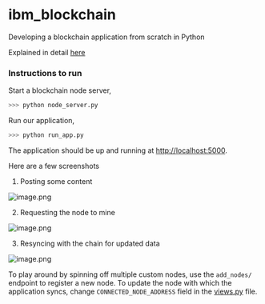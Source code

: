 # ibm_blockchain

Developing a blockchain application from scratch in Python

Explained in detail [here](https://www.ibm.com/developerworks/cloud/library/cl-develop-blockchain-app-in-python/index.html)

### Instructions to run

Start a blockchain node server,

```sh
>>> python node_server.py
```

Run our application,

```sh
>>> python run_app.py
```

The application should be up and running at [http://localhost:5000](http://localhost:5000).

Here are a few screenshots

1. Posting some content

![image.png](https://github.com/satwikkansal/ibm_blockchain/raw/master/screenshots/1.png)

2. Requesting the node to mine

![image.png](https://github.com/satwikkansal/ibm_blockchain/raw/master/screenshots/2.png)

3. Resyncing with the chain for updated data

![image.png](https://github.com/satwikkansal/ibm_blockchain/raw/master/screenshots/3.png)

To play around by spinning off multiple custom nodes, use the `add_nodes/` endpoint to register a new node. To update the node with which the application syncs, change `CONNECTED_NODE_ADDRESS` field in the [views.py](https://github.com/satwikkansal/ibm_blockchain/blob/master/app/views.py) file.
